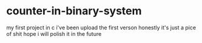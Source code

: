 # counter-in-binary-system
my first project in c
i've been upload the first verson
honestly it's just a pice of shit
hope i will polish it in the future
